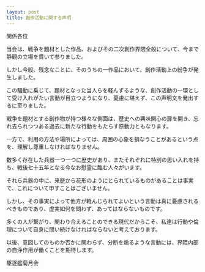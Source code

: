 ```yaml
---
layout: post
title: 創作活動に関する声明
---
```


関係各位

当会は、戦争を題材とした作品、およびその二次創作界隈全般について、今まで静観の立場を貫いて参りました。

しかし今般、残念なことに、そのうちの一作品において、創作活動上の紛争が発生しました。

この騒動に乗じて、題材となった当人らを軽んずるような、創作活動の一環として受け入れがたい言動が目立つようになり、憂慮に堪えず、この声明文を発出するに至りました。

戦争を題材とする創作物が持つ様々な側面は、歴史への興味関心の扉を開き、忘れ去られつつある過去に新たな行動をもたらす原動力ともなります。

一方で、利用の方法や場所によっては、周囲の心象を損なうことがあるという点を、理解し尊重しなければなりません。

数多く存在した兵器一つ一つに歴史があり、またそれぞれに特別の思い入れを持ち、戦後七十五年となる今なお慰霊に臨む人々がいます。

それら兵器の中に、来歴から花形のようにとられているものがあることは事実で、これについて申すことはございません。

しかし、その事実によって他方が軽んじられてよいという言動は真に憂慮されるべきものであり、虚実如何を問わず、あってはならないものです。

多くの人が繋がり、関わり合えることのできる現代だからこそ、私達は行動や倫理について自身に問い続けなければならないと考えております。

以後、意図してのものか否かに関わらず、分断を煽るような言動には、界隈内部の自浄作用が働くことを期待します。

駆逐艦菊月会
